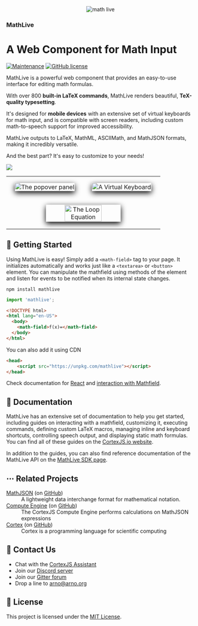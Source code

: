 <div align="center">
    <img alt="math live" src="assets/mathlive-1.png?raw=true">
</div>

<h3><strong>MathLive</strong></h3>
<h1>A Web Component for Math Input</h1>

[![Maintenance](https://img.shields.io/maintenance/yes/2023.svg)]()
[![GitHub license](https://img.shields.io/badge/license-MIT-brightgreen.svg)](https://raw.githubusercontent.com/arnog/mathlive/master/LICENSE.txt)

MathLive is a powerful web component that provides an easy-to-use interface for
editing math formulas.

With over 800 **built-in LaTeX commands**, MathLive renders beautiful, 
**TeX-quality typesetting**. 

It's designed for **mobile devices** with an extensive set of virtual keyboards 
for math input, and is compatible with screen readers, including custom 
math-to-speech support for improved accessibility. 

MathLive outputs to LaTeX, MathML, ASCIIMath, and MathJSON formats, making it 
incredibly versatile. 

And the best part? It's easy to customize to your needs!

<img src="assets/screenshots/mathlive-demo.png">

<table align="center" >
    <tr>
        <td width='50%' align='center' style="border:none;">
            <img alt="The popover panel" 
            style='margin:15px; box-shadow: 0px 5px 15px #000; border: 1px solid #eee' 
            src="assets/screenshots/popover.png">
        </td>
        <td width='50%' align='center' style="border:none;">
            <img alt="A Virtual Keyboard" 
            style='margin:15px; box-shadow: 0px 5px 15px #000; border: 1px solid #eee' 
            src="assets/screenshots/virtualKeyboard.png">
        </td>
    </tr>
    <tr style="background-color: initial; border: none;">
        <td colspan="2" align="center" style="border:none;">
            <img width="50%" alt="The Loop Equation" 
            style='margin:15px; box-shadow: 0px 5px 15px #000; border: 1px solid #eee' 
            src="assets/screenshots/loop-eqn.png">
        </td>
    </tr>
</table>

## 🚀 Getting Started

Using MathLive is easy! Simply add a `<math-field>` tag to your page. It
initializes automatically and works just like a `<textarea>` or `<button>`
element. You can manipulate the mathfield using methods of the element and
listen for events to be notified when its internal state changes.

`npm install mathlive`

```javascript
import 'mathlive';
```

```html
<!DOCTYPE html>
<html lang="en-US">
  <body>
    <math-field>f(x)=</math-field>
  </body>
</html>
```

You can also add it using CDN
```html
<head>
    <script src="https://unpkg.com/mathlive"></script>
</head>
```

Check documentation for [React](https://cortexjs.io/mathlive/guides/react/) and
[interaction with Mathfield](https://cortexjs.io/mathlive/guides/interacting/). 

## 📖 Documentation

MathLive has an extensive set of documentation to help you get started,
including guides on interacting with a mathfield, customizing it, executing
commands, defining custom LaTeX macros, managing inline and keyboard shortcuts,
controlling speech output, and displaying static math formulas. You can find all
of these guides on the [CortexJS.io website](https://cortexjs.io/mathlive/).

In addition to the guides, you can also find reference documentation of the
MathLive API on the [MathLive SDK page](https://cortexjs.io/docs/mathlive).

## ⋯ Related Projects

<dl>
  <dt><a href="https://cortexjs.io/math-json">MathJSON</a> (on <a href="https://github.com/cortex-js/math-json">GitHub</a>)</dt>
  <dd>A lightweight data interchange format for mathematical notation.</dd>  
  <dt><a href="https://cortexjs.io/compute-engine">Compute Engine</a> (on <a href="https://github.com/cortex-js/math-json/tree/master/src/compute-engine">GitHub</a>)</dt>
  <dd>The CortexJS Compute Engine performs calculations on MathJSON expressions</dd>  
  <dt><a href="https://cortexjs.io/cortex">Cortex</a> (on <a href="https://github.com/cortex-js/math-json/tree/master/src/cortex">GitHub</a>)</dt>
  <dd>Cortex is a programming language for scientific computing</dd>  
</dl>

## 💬 Contact Us

- Chat with the [CortexJS Assistant](https://chat.openai.com/g/g-8YgEfR7ig-cortexjs-assistant)
- Join our [Discord server](https://discord.gg/yhmvVeJ4Hd)
- Join our [Gitter forum](https://cortexjs.io/gitter/)
- Drop a line to [arno@arno.org](arno@arno.org)

## 📃 License

This project is licensed under the [MIT License](LICENSE.txt).
